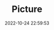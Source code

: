 ---
weight: 1
images:
- /images/edited/101.jpeg
title: Picture
date: 2022-10-24 22:59:53
tags:
- luminar
- work
---